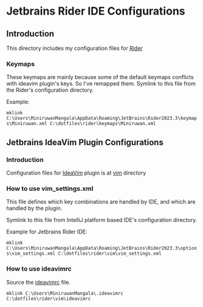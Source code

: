 # Jetbrains Rider IDE Configurations
## Introduction
This directory includes my configuration files for [Rider](https://www.jetbrains.com/rider/)

### Keymaps
These keymaps are mainly because some of the default keymaps conflicts with ideavim plugin's keys. So I've remapped them.
Symlink to this file from the Rider's configuration directory.

Example:

```mklink C:\Users\MiniruwanMangala\AppData\Roaming\JetBrains\Rider2023.3\keymaps\Miniruwan.xml C:\dotfiles\rider\keymaps\Miniruwan.xml```

## Jetbrains IdeaVim Plugin Configurations
### Introduction
Configuration files for [IdeaVim](https://plugins.jetbrains.com/plugin/164-ideavim) plugin is at [vim](./vim) directory

### How to use vim_settings.xml
This file defines which key combinations are handled by IDE, and which are handled by the plugin.

Symlink to this file from IntelliJ platform based IDE's configuration directory.

Example for Jetbrains Rider IDE:

```mklink C:\Users\MiniruwanMangala\AppData\Roaming\JetBrains\Rider2023.3\options\vim_settings.xml C:\dotfiles\rider\vim\vim_settings.xml```

### How to use ideavimrc
Source the [ideavimrc](./vim/ideavimrc) file.

```mklink C:\Users\MiniruwanMangala\.ideavimrc C:\dotfiles\rider\vim\ideavimrc```